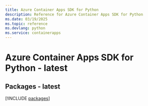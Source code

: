 ```yaml
---
title: Azure Container Apps SDK for Python
description: Reference for Azure Container Apps SDK for Python
ms.date: 03/19/2025
ms.topic: reference
ms.devlang: python
ms.service: containerapps
---
```

# Azure Container Apps SDK for Python - latest
## Packages - latest
[!INCLUDE [packages](container-apps-index.md)]